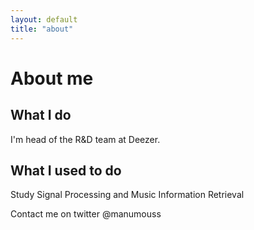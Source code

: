 ```yaml
---
layout: default
title: "about"
---
```

# About me

## What I do
I'm head of the R&D team at Deezer. 

## What I used to do
Study Signal Processing and Music Information Retrieval

Contact me on twitter @manumouss 